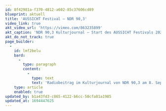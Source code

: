 ```yaml
---
id: 8f42981a-f370-4812-a602-85c37606cd89
blueprint: aktuell
title: 'AUSSICHT Festival – NDR 90,3'
video_link: true
akt_video_url: 'https://vimeo.com/863235899'
akt_caption: 'NDR 90,3 Kulturjournal – Start des AUSSICHT Festivals 2023'
akt_do_not_track: true
page_builder:
  -
    id: lmf2belu
    bard:
      -
        type: paragraph
        content:
          -
            type: text
            text: 'Radiobeitrag im Kulturjournal von NDR 90,3 am 8. September 2023 zur Eröffnung unseres AUSSICHT Festivals.'
    type: article
    enabled: true
updated_by: b1a43fd3-c865-4122-b6cc-50cfa81a1985
updated_at: 1694447625
---
```

